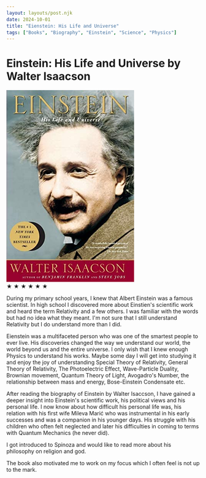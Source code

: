 ```yaml
---
layout: layouts/post.njk
date: 2024-10-01
title: "Eienstein: His Life and Universe"
tags: ["Books", "Biography", "Einstein", "Science", "Physics"]
---
```


# Einstein: His Life and Universe by Walter Isaacson

<img src="../../public/images/covers/einstein-his-life-and-universe.jpg" class="book-in-post-left" alt="Einstein: His Life and Universe">
<div class="book-rating-in-post">
    <span class="star filled">★</span>
    <span class="star filled">★</span>
    <span class="star filled">★</span>
    <span class="star filled">★</span>
    <span class="star filled">★</span>
    <span class="star filled six">★</span>
</div>

During my primary school years, I knew that Albert Einstein was a famous scientist. In high school I discovered more about Einstien's scientific work and heard the term Relativity and a few others. I was familiar with the words but had no idea what they meant. I'm not sure that I still understand Relativity but I do understand more than I did. 

Eienstein was a multifaceted person who was one of the smartest people to ever live. His discoveries changed the way we understand our world, the world beyond us and the entire universe. I only wish that I knew enough Physics to understand his works. Maybe some day I will get into studying it and enjoy the joy of understanding  Special Theory of Relativity, General Theory of Relativity,  The Photoelectric Effect, Wave-Particle Duality, Brownian movement, Quantum Theory of Light, Avogadro's Number, the relationship between mass and energy, Bose-Einstein Condensate etc.

After reading the biography of Einstein by Walter Isaccson, I have gained a deeper insight into Einstein's scientific work, his political views and his personal life. I now know about how difficult his personal life was, his relation with his first wife Mileva Marić who was instrumental in his early successes and was a companion in his younger days. His struggle with his children who often felt neglected and later his difficulties in coming to terms with Quantum Mechanics (he never did).

I got introduced to Spinoza and would like to read more about his philosophy on religion and god.

The book also motivated me to work on my focus which I often feel is not up to the mark.
